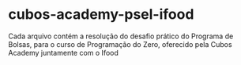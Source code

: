 # cubos-academy-psel-ifood
Cada arquivo contém a resolução do desafio prático do Programa de Bolsas, para o curso de Programação do Zero, oferecido pela Cubos Academy juntamente com o Ifood
